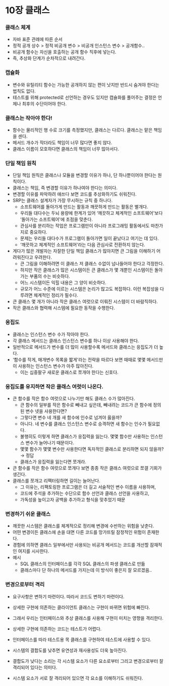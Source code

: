 # 10장 클래스

### 클래스 체계

- 자바 표준 관례에 따른 순서
- 정적 공개 상수 > 정적 비공개 변수 > 비공개 인스턴스 변수 > 공개함수..
- 비공개 함수는 자신을 호출하는 공개 함수 직후에 넣는다.
- 즉, 추상화 단계가 순차적으로 내려간다.

### 캡슐화

- 변수와 유틸리티 함수는 가능한 공개하지 않는 편이 낫지만 반드시 숨겨야 한다는 법칙도 없다.
- 테스트를 위해 protected로 선언하는 경우도 있지만 캡슐화를 풀어주는 결정은 언제나 최후의 수단이어야 한다.

### 클래스는 작아야 한다!

- 함수는 물리적인 행 수로 크기를 측정했지만, 클래스는 다르다. 클래스는 맡은 책임을 센다.
- 메서드 개수가 작더라도 책임이 너무 많다면 좋지 않다.
- 클래스 이름이 모호하다면 클래스의 책임이 너무 많아서다.

### 단일 책임 원칙

- 단일 책임 원칙은 클래스나 모듈을 변경할 이유가 하나, 단 하나뿐이어야 한다는 원칙이다.
- 클래스는 책임, 즉 변경할 이유가 하나여야 한다는 의미다.
- 변경할 이유를 파악하려 애쓰다 보면 코드를 추상화하기도 쉬워진다.
- SRP는 클래스 설계자가 가장 무시하는 규칙 중 하나다.
  - 소프트웨어를 돌아가게 만드는 활동과 깨끗하게 만드는 활동은 별개다.
  - 우리들 대다수는 두뇌 용량에 한계가 있어 ‘깨끗하고 체계적인 소프트웨어'보다 ‘돌아가는 소프트웨어'에 초점을 맞춘다.
  - 관심사를 분리하는 작업은 프로그램만이 아니라 프로그래밍 활동에서도 마찬가지로 중요하다.
  - 문제는 우리들 대다수가 프로그램이 돌아가면 일이 끝났다고 여기는 데 있다.
  - ‘깨끗하고 체계적인 소프트웨어’라는 다음 관심사로 전환하지 않는다.
- 게다가 많은 개발자는 자잘한 단일 책임 클래스가 많아지면 큰 그림을 이해하기 어려워진다고 우려한다.
  - 큰 그림을 이해하려면 이 클래스 저 클래스 수없이 넘나들어야 한다고 걱정한다.
  - 하지만 작은 클래스가 많은 시스템이든 큰 클래스가 몇 개뿐인 시스템이든 돌아가는 부품의 수는 비슷하다.
  - 어느 시스템이든 익힐 내용은 그 양이 비슷하다.
  - 규모가 어느 수준에 이르는 시스템은 논리가 많고도 복잡하다. 이런 복잡성을 다루려면 체계적인 정리가 필수다.
- 큰 클래스 몇 개가 아니라 작은 클래스 여럿으로 이뤄진 시스템이 더 바람직하다.
- 작은 클래스와 협력해 시스템에 필요한 동작을 수행한다.

### 응집도

- 클래스는 인스턴스 변수 수가 작아야 한다.
- 각 클래스 메서드는 클래스 인스턴스 변수를 하나 이상 사용해야 한다.
- 일반적으로 메서드가 변수를 더 많이 사용할수록 메서드와 클래스는 응집도가 더 높다.
- ‘함수를 작게, 매개변수 목록을 짧게'라는 전략을 따르다 보면 때때로 몇몇 메서드만이 사용하는 인스턴스 변수가 아주 많아진다.
  - 이는 십중팔구 새로운 클래스로 쪼개야 한다는 신호다.

### 응집도를 유지하면 작은 클래스 여럿이 나온다.

- 큰 함수를 작은 함수 여럿으로 나누기만 해도 클래스 수가 많아진다.
  - 큰 함수의 일부를 작은 함수로 빼내고 싶은데, 빼내려는 코드가 큰 함수에 정의된 변수 넷을 사용한다면?
  - 그렇다면 변수 네 개를 새 함수에 인수로 넘겨야 옳을까?
  - 아니다. 네 변수를 클래스 인스턴스 변수로 승격하면 새 함수는 인수가 필요없다.
  - 불행히도 이렇게 하면 클래스가 응집력을 잃는다. 몇몇 함수만 사용하는 인스턴스 변수가 늘어나기 때문이다.
  - 몇몇 함수가 몇몇 변수만 사용한다면 독자적인 클래스로 분리하면 되지 않을까? → 정답
  - 클래스가 응집력을 잃는다면 쪼개라.
- 큰 함수를 작은 함수 여럿으로 쪼개다 보면 종종 작은 클래스 여럿으로 쪼갤 기회가 생긴다.
- 클래스를 쪼개고 리팩터링하면 길이는 늘어난다.
  - 그 이유는, 리팩토링한 프로그램은 더 길고 서술적인 변수 이름을 사용하며,
  - 코드에 주석을 추가하는 수단으로 함수 선언과 클래스 선언을 사용하고,
  - 가독성을 높이고자 공백을 추가하고 형식을 맞추었기 때문

### 변경하기 쉬운 클래스

- 깨끗한 시스템은 클래스를 체계적으로 정리해 변경에 수반하는 위험을 낮춘다.
- 어떤 변경이든 클래스에 손을 대면 다른 코드를 망가뜨릴 잠정적인 위험이 존재한다.
- 경험에 의하면 클래스 일부에서만 사용되는 비공개 메서드는 코드를 개선할 잠재적인 여지를 시사한다.
- 예시
  - SQL 클래스의 인터페이스를 각각 SQL 클래스의 파생 클래스로 만듦
  - 클래스마다 단 하나의 메서드를 가지는데 이 방식이 좋은지 잘 모르겠음..

### 변경으로부터 격리

- 요구사항은 변하기 마련이다. 따라서 코드도 변하기 마련이다.
- 상세한 구현에 의존하는 클라이언트 클래스는 구현이 바뀌면 위험에 빠진다.
- 그래서 우리는 인터페이스와 추상 클래스를 사용해 구현이 미치는 영향을 격리한다.

- 상세한 구현에 의존하는 코드는 테스트가 어렵다.
- 인터페이스를 따라 테스트용 목 클래스를 구현하여 테스트에 사용할 수 있다.
- 시스템의 결합도를 낮추면 유연성과 재사용성도 더욱 높아진다.
- 결합도가 낮다는 소리는 각 시스템 요소가 다른 요소로부터 그리고 변경으로부터 잘 격리되어 있다는 의미다.
- 시스템 요소가 서로 잘 격리되어 있으면 각 요소를 이해하기도 쉬워진다.
